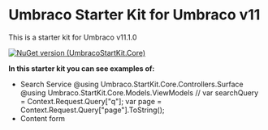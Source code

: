 ﻿# Umbraco Starter Kit for Umbraco v11

This is a starter kit for Umbraco v11.1.0

[![NuGet version (UmbracoStartKit.Core)](https://img.shields.io/nuget/v/UmbracoStartKit.Core.svg?style=flat-square)](https://www.nuget.org/packages/UmbracoStartKit.Core/)


**In this starter kit you can see examples of:**

- Search Service
	@using Umbraco.StartKit.Core.Controllers.Surface
	@using Umbraco.StartKit.Core.Models.ViewModels
	// 
	var searchQuery = Context.Request.Query["q"];
    var page = Context.Request.Query["page"].ToString();
- Content form
